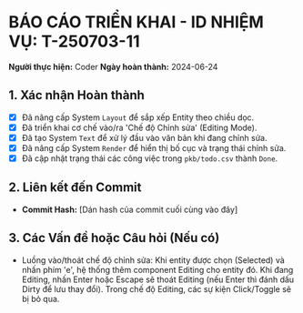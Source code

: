 # BÁO CÁO TRIỂN KHAI - ID NHIỆM VỤ: T-250703-11

**Người thực hiện:** Coder
**Ngày hoàn thành:** 2024-06-24

## 1. Xác nhận Hoàn thành
- [x] Đã nâng cấp System `Layout` để sắp xếp Entity theo chiều dọc.
- [x] Đã triển khai cơ chế vào/ra 'Chế độ Chỉnh sửa' (Editing Mode).
- [x] Đã tạo System `Text` để xử lý đầu vào văn bản khi đang chỉnh sửa.
- [x] Đã nâng cấp System `Render` để hiển thị bố cục và trạng thái chỉnh sửa.
- [x] Đã cập nhật trạng thái các công việc trong `pkb/todo.csv` thành `Done`.

## 2. Liên kết đến Commit
- **Commit Hash:** [Dán hash của commit cuối cùng vào đây]

## 3. Các Vấn đề hoặc Câu hỏi (Nếu có)
- Luồng vào/thoát chế độ chỉnh sửa: Khi entity được chọn (Selected) và nhấn phím 'e', hệ thống thêm component Editing cho entity đó. Khi đang Editing, nhấn Enter hoặc Escape sẽ thoát Editing (nếu Enter thì đánh dấu Dirty để lưu thay đổi). Trong chế độ Editing, các sự kiện Click/Toggle sẽ bị bỏ qua. 